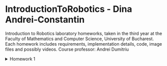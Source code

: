 # IntroductionToRobotics - Dina Andrei-Constantin
Introduction to Robotics laboratory homeworks, taken in the third year at the Faculty of Mathematics and Computer Science, University of Bucharest.
Each homework includes requirements, implementation details, code, image files and possibly videos. 
Course professor: Andrei Dumitriu


<details>
<summary>Homework 1</summary>
<br>

Task Requirements: "Use a separate potentiometer in controlling each of the color of the RGB led (Red, Green and Blue).  The control must be done with digital electronics(aka you must read the value of the potentiometer with Arduino, and write a mapped value to each of the pins connected to the led."

Pictures of the setup:

<img src="https://user-images.githubusercontent.com/99658689/197361062-53204f3e-b34f-4619-b5c0-541bb6c48442.jpg" width="360" height="640" />
<img src="https://user-images.githubusercontent.com/99658689/197361065-4734f1a1-75c0-46c6-82d4-7b6c7cbc0139.jpg" width="360" height="640" />
<img src="https://user-images.githubusercontent.com/99658689/197361066-807e18ae-effc-4eeb-9697-51db8d0ee09e.jpg" width="360" height="640" />
<img src="https://user-images.githubusercontent.com/99658689/197361067-ed2d10cd-f074-4884-9254-b36322cb8759.jpg" width="360" height="640" />
<img src="https://user-images.githubusercontent.com/99658689/197361068-f04b71ca-1c5e-4565-8f69-07c58bb295ad.jpg" width="360" height="640" />
<img src="https://user-images.githubusercontent.com/99658689/197361069-b1e2d4fa-e1c6-48f1-9a74-ac192e90afe3.jpg" width="360" height="640" />
<img src="https://user-images.githubusercontent.com/99658689/197361070-ca0e6c88-79ed-49cd-9ffd-dd0ab1e8f10f.jpg" width="360" height="640" />
<img src="https://user-images.githubusercontent.com/99658689/197361071-b073e61d-a1c7-42f9-ba83-6fb0a0ecb830.jpg" width="360" height="640" />

A video of the project in which you can see the way everything works:
https://youtu.be/HYCs1vSOPmo

Source code:

```
const int redLedPin = 11;
const int blueLedPin = 10;
const int greenLedPin = 9;

const int pinRedLevel = A3;
const int pinGreenLevel = A5;
const int pinBlueLevel = A4;

const int LOWER_BOUND_ANALOG_READ = 0;
const int HIGHER_BOUND_ANALOG_READ = 1023;
const int LOWER_BOUND_ANALOG_WRITE = 0;
const int HIGHER_BOUND_ANALOG_WRITE = 255;

int rawRedValue, rawGreenValue, rawBlueValue;
int RGBredValue, RGBgreenValue, RGBblueValue;

void setup() {
  pinMode(redLedPin, OUTPUT);
  pinMode(blueLedPin, OUTPUT);
  pinMode(greenLedPin, OUTPUT);
  pinMode(pinRedLevel, INPUT);
  pinMode(pinBlueLevel, INPUT);
  pinMode(pinGreenLevel, INPUT);
  
  Serial.begin(9600);
}

void loop() {
  // citim valorile de tip input, valoare intreagi din [0,1023]
  rawGreenValue = analogRead(pinGreenLevel); 
  rawRedValue = analogRead(pinRedLevel);
  rawBlueValue = analogRead(pinBlueLevel);
  
  // transformam valorile citite in valori din intervalul [0,255]
  RGBredValue = map(rawRedValue, LOWER_BOUND_ANALOG_READ, HIGHER_BOUND_ANALOG_READ, LOWER_BOUND_ANALOG_WRITE, HIGHER_BOUND_ANALOG_WRITE);
  RGBgreenValue = map(rawGreenValue, LOWER_BOUND_ANALOG_READ, HIGHER_BOUND_ANALOG_READ, LOWER_BOUND_ANALOG_WRITE, HIGHER_BOUND_ANALOG_WRITE);
  RGBblueValue = map(rawBlueValue, LOWER_BOUND_ANALOG_READ, HIGHER_BOUND_ANALOG_READ, LOWER_BOUND_ANALOG_WRITE, HIGHER_BOUND_ANALOG_WRITE);;
  
  // vom seta un threshold in cazul in care device-ul de input nu este perfect: valoriile < 5 se considera ca fiind 0
  if (RGBredValue < 5)
    RGBredValue = 0;

  if (RGBgreenValue < 5)
    RGBgreenValue = 0;

  if (RGBblueValue < 5)
    RGBblueValue = 0;
  
  // trimitem semnalul catre LED
  assignRGBtoLed(RGBredValue, RGBgreenValue, RGBblueValue);
}

void assignRGBtoLed(int r, int g, int b){
  // functia seteaza intensitatile de rosu, verde si albastru LED-ului nostru
  analogWrite(redLedPin, r);
  analogWrite(blueLedPin, g);
  analogWrite(greenLedPin, b);
}
```
</details>
